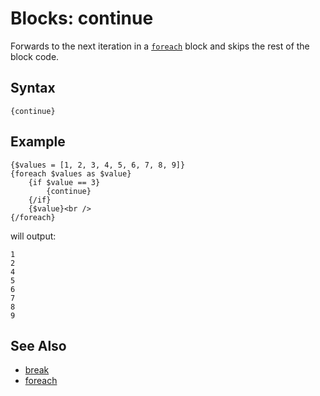 # Blocks: continue

Forwards to the next iteration in a [```foreach```](foreach.md) block and skips the rest of the block code.

## Syntax

```
{continue}
```

## Example

```
{$values = [1, 2, 3, 4, 5, 6, 7, 8, 9]}
{foreach $values as $value}
    {if $value == 3}
        {continue}
    {/if}
    {$value}<br />
{/foreach}
```

will output:

```
1
2
4
5
6
7
8
9
```

## See Also

- [break](break.md)
- [foreach](foreach.md)



